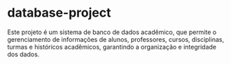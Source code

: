 # database-project
Este projeto é um sistema de banco de dados acadêmico, que permite o gerenciamento de informações de alunos, professores, cursos, disciplinas, turmas e históricos acadêmicos, garantindo a organização e integridade dos dados.
